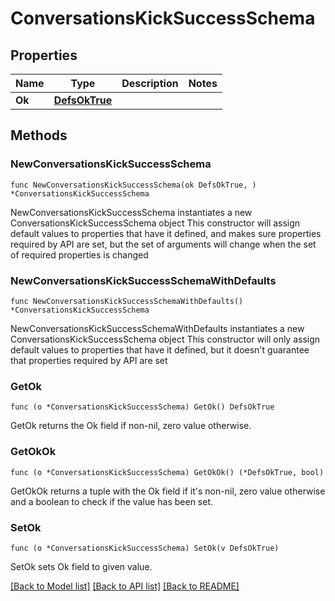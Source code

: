 # ConversationsKickSuccessSchema

## Properties

Name | Type | Description | Notes
------------ | ------------- | ------------- | -------------
**Ok** | [**DefsOkTrue**](DefsOkTrue.md) |  | 

## Methods

### NewConversationsKickSuccessSchema

`func NewConversationsKickSuccessSchema(ok DefsOkTrue, ) *ConversationsKickSuccessSchema`

NewConversationsKickSuccessSchema instantiates a new ConversationsKickSuccessSchema object
This constructor will assign default values to properties that have it defined,
and makes sure properties required by API are set, but the set of arguments
will change when the set of required properties is changed

### NewConversationsKickSuccessSchemaWithDefaults

`func NewConversationsKickSuccessSchemaWithDefaults() *ConversationsKickSuccessSchema`

NewConversationsKickSuccessSchemaWithDefaults instantiates a new ConversationsKickSuccessSchema object
This constructor will only assign default values to properties that have it defined,
but it doesn't guarantee that properties required by API are set

### GetOk

`func (o *ConversationsKickSuccessSchema) GetOk() DefsOkTrue`

GetOk returns the Ok field if non-nil, zero value otherwise.

### GetOkOk

`func (o *ConversationsKickSuccessSchema) GetOkOk() (*DefsOkTrue, bool)`

GetOkOk returns a tuple with the Ok field if it's non-nil, zero value otherwise
and a boolean to check if the value has been set.

### SetOk

`func (o *ConversationsKickSuccessSchema) SetOk(v DefsOkTrue)`

SetOk sets Ok field to given value.



[[Back to Model list]](../README.md#documentation-for-models) [[Back to API list]](../README.md#documentation-for-api-endpoints) [[Back to README]](../README.md)


